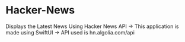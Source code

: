 # Hacker-News
Displays the Latest News Using Hacker News API
-> This application is made using SwiftUI
-> API used is hn.algolia.com/api
